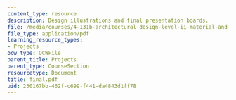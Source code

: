 ```yaml
---
content_type: resource
description: Design illustrations and final presentation boards.
file: /media/courses/4-131b-architectural-design-level-ii-material-and-tectonic-transformations-the-herreshoff-museum-fall-2003/230167bb462fc699f441da4843d1ff78_final.pdf
file_type: application/pdf
learning_resource_types:
- Projects
ocw_type: OCWFile
parent_title: Projects
parent_type: CourseSection
resourcetype: Document
title: final.pdf
uid: 230167bb-462f-c699-f441-da4843d1ff78
---
```

